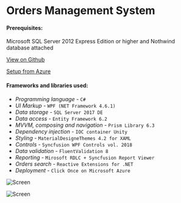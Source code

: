 # Orders Management System
#### Prerequisites:
Microsoft SQL Server 2012 Express Edition or higher and Nothwind database attached

[View on Github](https://github.com/StupeniNET/OrdersManagementSystem)

[Setup from Azure](https://omsstoreaccount.blob.core.windows.net/oms-blob-container/publish.htm)

#### Frameworks and libraries used:

- *Programming language* - `C#`
- *UI Markup* - `WPF (NET Framework 4.6.1)`
- *Data storage* - `SQL Server 2017 DE`
- *Data access* - `Entity Framework 6.2`
- *MVVM, composing and navigation* - `Prism Library 6.3`
- *Dependency injection* - `IOC container Unity` 
- *Styling* - `MaterialDesigneThemes 4.2 for XAML`
- *Controls* - `Syncfusion WPF Controls vol. 2018`
- *Data validation* - `FluentValidation 8`
- *Reporting* - `Mirosoft RDLC + Syncfusion Report Viewer`
- *Orders search* - `Reactive Extensions for .NET` 
- *Deployment* - `Click Once on Microsoft Azure`

![Screen](https://github.com/StupeniNET/OrdersManagementSystem/blob/master/Screenshots/DashboardLight.PNG?raw=true)

![Screen](https://github.com/StupeniNET/OrdersManagementSystem/blob/master/Screenshots/DashboardDark.PNG?raw=true)
